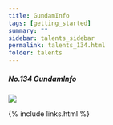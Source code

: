 ```yaml
---
title: GundamInfo
tags: [getting_started]
summary: ""
sidebar: talents_sidebar
permalink: talents_134.html
folder: talents
---
```



##### No.134 GundamInfo

![](https://yt3.ggpht.com/ytc/AKedOLTbCtN02EVfFE-YogZWgxCbRLhByR3LD-ACoef0xg=s176-c-k-c0x00ffffff-no-rj)






{% include links.html %}
